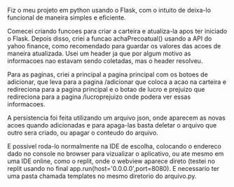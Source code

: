 Fiz o meu projeto em python usando o Flask, com o intuito de deixa-lo funcional de maneira simples e eficiente.

Comecei criando funcoes para criar a carteira e atualiza-la apos ter iniciado o Flask. Depois disso, criei a funcao achaPrecoatual() usando a API do yahoo finance, como recomendado para guardar os valores das acoes de maneira atualizada. Usei um header ja que por algum motivo as informacoes nao estavam sendo coletadas, mas o header resolveu.

Para as paginas, criei a principal a pagina principal com os botoes de adicionar, que leva para a pagina /adicionar que coloca a acao na carteira e redireciona para a pagina principal e o botao de lucro e prejuizo que redireciona para a pagina /lucroprejuizo onde podera ver essas informacoes.

A persistencia foi feita utilizando um arquivo json, onde aparecem as novas acoes quando adicionadas e para apaga-las basta deletar o arquivo que outro sera criado, ou apagar o conteudo do arquivo.

E possivel roda-lo normalmente na IDE de escolha, colocando o endereco dado no console no browser para vizualizar o aplicativo, ou ate mesmo em uma IDE online, como o replit, onde o webview aparece direto (testei no replit usando no final app.run(host='0.0.0.0',port=8080). E necessario ter uma pasta chamada templates no mesmo diretorio do arquivo.py. 
